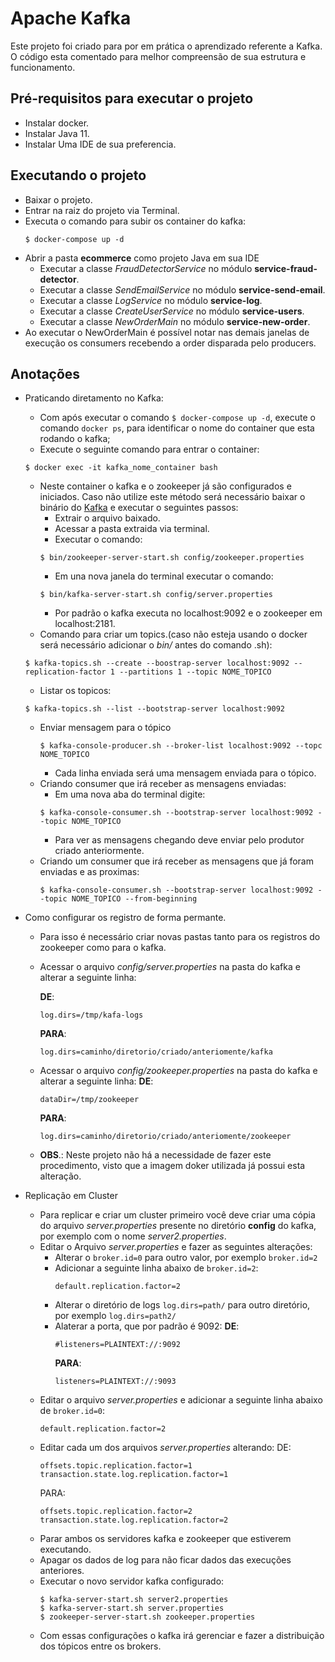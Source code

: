 # Apache Kafka
Este projeto foi criado para por em prática o aprendizado referente a Kafka. O código esta comentado para melhor compreensão de sua estrutura e funcionamento.

## Pré-requisitos para executar o projeto
- Instalar docker.
- Instalar Java 11.
- Instalar Uma IDE de sua preferencia.
## Executando o projeto
- Baixar o projeto.
- Entrar na raiz do projeto via Terminal.
- Executa o comando para subir os container do kafka:
    ```
    $ docker-compose up -d
    ```
- Abrir a pasta **ecommerce** como projeto Java em sua IDE
    - Executar a classe *FraudDetectorService* no módulo **service-fraud-detector**.
    - Executar a classe *SendEmailService* no módulo **service-send-email**.
    - Executar a classe *LogService* no módulo **service-log**.
    - Executar a classe *CreateUserService* no módulo **service-users**.
    - Executar a classe *NewOrderMain* no módulo **service-new-order**.
-  Ao executar o NewOrderMain é possível notar nas demais janelas de execução os consumers recebendo a order disparada pelo producers.
## Anotações
- Praticando diretamento no Kafka:
    - Com após executar o comando ```$ docker-compose up -d```, execute o comando ```docker ps```, para identificar o nome do container que esta rodando o kafka;
    - Execute o seguinte comando para entrar o container:
    ```
    $ docker exec -it kafka_nome_container bash
    ```
    - Neste container o kafka e o zookeeper já são configurados e iniciados. Caso não utilize este método será necessário baixar o binário do [Kafka](https://kafka.apache.org/downloads) e executar o seguintes passos:
        - Extrair o arquivo baixado.
        - Acessar a pasta extraida via terminal.
        - Executar o comando:
        ```
        $ bin/zookeeper-server-start.sh config/zookeeper.properties
        ```
        - Em una nova janela do terminal executar o comando:
        ```
        $ bin/kafka-server-start.sh config/server.properties
        ```
        - Por padrão o kafka executa no localhost:9092 e o zookeeper em localhost:2181.
    - Comando para criar um topics.(caso não esteja usando o docker será necessário adicionar o *bin/* antes do comando .sh):
    ```
    $ kafka-topics.sh --create --boostrap-server localhost:9092 --replication-factor 1 --partitions 1 --topic NOME_TOPICO
    ```
    - Listar os topicos:
    ```
    $ kafka-topics.sh --list --bootstrap-server localhost:9092
    ```
    - Enviar mensagem para o tópico
        ```
        $ kafka-console-producer.sh --broker-list localhost:9092 --topc NOME_TOPICO
        ```
        - Cada linha enviada será uma mensagem enviada para o tópico.
    - Criando consumer que irá receber as mensagens enviadas:
        - Em uma nova aba do terminal digite:
        ```
        $ kafka-console-consumer.sh --bootstrap-server localhost:9092 --topic NOME_TOPICO
        ```
        - Para ver as mensagens chegando deve enviar pelo produtor criado anteriormente.
    - Criando um consumer que irá receber as mensagens que já foram enviadas e as proximas:
        ```
        $ kafka-console-consumer.sh --bootstrap-server localhost:9092 --topic NOME_TOPICO --from-beginning
        ```
    


- Como configurar os registro de forma permante. 
    - Para isso é necessário criar novas pastas tanto para os registros do zookeeper como para o kafka.
    - Acessar o arquivo *config/server.properties* na pasta do kafka e alterar a seguinte linha:

        **DE**:
        ```
        log.dirs=/tmp/kafa-logs
        ```
        **PARA**:
        ```
        log.dirs=caminho/diretorio/criado/anteriomente/kafka
        ```
    - Acessar o arquivo *config/zookeeper.properties* na pasta do kafka e alterar a seguinte linha:
        **DE**:
        ```
        dataDir=/tmp/zookeeper
        ```
        **PARA**:
        ```
        log.dirs=caminho/diretorio/criado/anteriomente/zookeeper
        ```
    - **OBS**.: Neste projeto não há a necessidade de fazer este procedimento, visto que a imagem doker utilizada já possui esta alteração.
- Replicação em Cluster
    - Para replicar e criar um cluster primeiro você deve criar uma cópia do arquivo *server.properties* presente no diretório **config** do kafka, por exemplo com o nome *server2.properties*.
    - Editar o Arquivo *server.properties* e fazer as seguintes alterações:
        - Alterar o ```broker.id=0``` para outro valor, por exemplo ```broker.id=2```
        - Adicionar a seguinte linha abaixo de ```broker.id=2```:
            ```
            default.replication.factor=2
            ```
        - Alterar o diretório de logs ```log.dirs=path/``` para outro diretório, por exemplo ```log.dirs=path2/```
        - Alaterar a porta, que por padrão é 9092:
            **DE**:
            ```
            #listeners=PLAINTEXT://:9092
            ```
            **PARA**:
            ```
            listeners=PLAINTEXT://:9093
            ```
    - Editar o arquivo *server.properties* e adicionar a seguinte linha abaixo de ```broker.id=0```:
        ```
        default.replication.factor=2
        ```
    - Editar cada um dos arquivos *server.properties* alterando:
        DE:
        ```
        offsets.topic.replication.factor=1
        transaction.state.log.replication.factor=1
        ```
        PARA:
        ```
        offsets.topic.replication.factor=2
        transaction.state.log.replication.factor=2
        ```
    - Parar ambos os servidores kafka e zookeeper que estiverem executando.
    - Apagar os dados de log para não ficar dados das execuções anteriores.
    - Executar o novo servidor kafka configurado:
        ```
        $ kafka-server-start.sh server2.properties
        $ kafka-server-start.sh server.properties
        $ zookeeper-server-start.sh zookeeper.properties
        ```
    - Com essas configurações o kafka irá gerenciar e fazer a distribuição dos tópicos entre os brokers.
    
